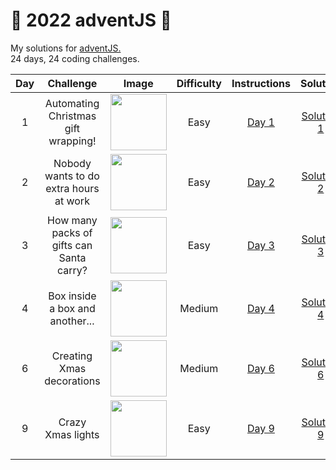 # 🎄 2022 adventJS 🎄
My solutions for [adventJS.](https://adventjs.dev/en)<br>
24 days, 24 coding challenges.

| Day |                 Challenge                | Image                                                                                         | Difficulty |                                   Instructions                                  |                                 Solution                                |
|:---:|:----------------------------------------:|-----------------------------------------------------------------------------------------------|:----------:|:-------------------------------------------------------------------------------:|:-----------------------------------------------------------------------:|
|  1  |    Automating Christmas gift wrapping!   | <image src = "https://adventjs.dev/challenges-2022/1.svg" width="90px" height="90px"></image> |    Easy    | [Day 1](https://github.com/IggyNP/adventJS/blob/main/day1/instructionsDay1.png) | [Solution 1](https://github.com/IggyNP/adventJS/blob/main/day1/day1.js) |
|  2  |  Nobody wants to do extra hours at work  | <image src = "https://adventjs.dev/challenges-2022/2.svg" width="90px" height="90px"></image> |    Easy    | [Day 2](https://github.com/IggyNP/adventJS/blob/main/day2/instructionsDay2.png) | [Solution 2](https://github.com/IggyNP/adventJS/blob/main/day2/day2.js) |
|  3  | How many packs of gifts can Santa carry? | <image src = "https://adventjs.dev/challenges-2022/3.svg" width="90px" height="90px"></image> |    Easy    | [Day 3](https://github.com/IggyNP/adventJS/blob/main/day3/instructionsDay3.png) | [Solution 3](https://github.com/IggyNP/adventJS/blob/main/day3/day3.js) |
|  4  |      Box inside a box and another...     | <image src = "https://adventjs.dev/challenges-2022/4.svg" width="90px" height="90px"></image> |   Medium   | [Day 4](https://github.com/IggyNP/adventJS/blob/main/day4/instructionsDay4.png) | [Solution 4](https://github.com/IggyNP/adventJS/blob/main/day4/day4.js) |
| 6   | Creating Xmas decorations                | <image src = "https://adventjs.dev/challenges-2022/6.svg" width="90px" height="90px"></image> | Medium     | [Day 6](https://github.com/IggyNP/adventJS/blob/main/day6/InstructionsDay6.png) | [Solution 6](https://github.com/IggyNP/adventJS/blob/main/day6/day6.js) |
| 9   | Crazy Xmas lights                        | <image src = "https://adventjs.dev/challenges-2022/9.svg" width="90px" height="90px"></image> | Easy       | [Day 9](https://github.com/IggyNP/adventJS/blob/main/day9/instructionsDay9.png) | [Solution 9](https://github.com/IggyNP/adventJS/blob/main/day9/day9.js) |
